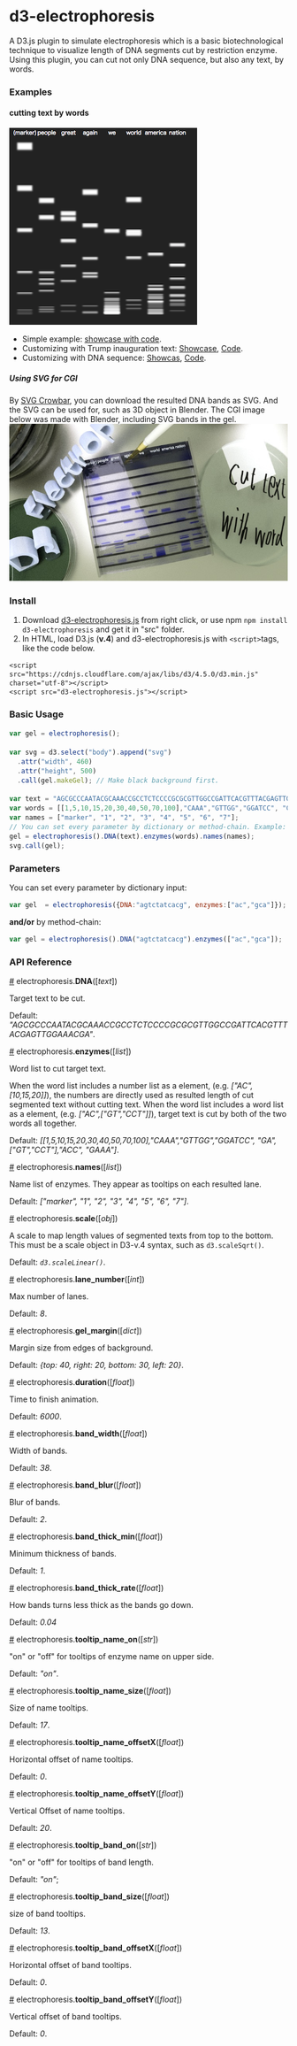 # d3-electrophoresis
A D3.js plugin to simulate electrophoresis which is a basic biotechnological technique to visualize length of DNA segments cut by restriction enzyme.
Using this plugin, you can cut not only DNA sequence, but also any text, by words.

### Examples
#### cutting text by words
![result_text_name1_small1.png](assets/result_text_name1_small1.png)
* Simple example: [showcase with code](https://bl.ocks.org/squarednob/raw/bd2a39f09d177c99b982ca406ca9cf1d/).
* Customizing with Trump inauguration text: [Showcase](https://bl.ocks.org/squarednob/raw/846808f07995e537dc7af2e9bcffdf3b/), [Code](https://bl.ocks.org/squarednob/846808f07995e537dc7af2e9bcffdf3b).
* Customizing with DNA sequence: [Showcas](https://bl.ocks.org/squarednob/raw/959bac1f4eca03059e02dbd480982c60/), [Code](https://bl.ocks.org/squarednob/959bac1f4eca03059e02dbd480982c60).



##### Using SVG for CGI
By [SVG Crowbar](http://nytimes.github.io/svg-crowbar/), you can download the resulted DNA bands as SVG. And the SVG can be used for, such as 3D object in Blender. The CGI image below was made with Blender, including SVG bands in the gel.
![electrophoresis_trump-speech_cleanbench1_up1_smal1.jpg](assets/electrophoresis_trump-speech_cleanbench1_up1_smal1.jpg)

### Install
1. Download [d3-electrophoresis.js](https://raw.githubusercontent.com/squarednob/d3-electrophoresis/master/src/d3-electrophoresis.js) from right click, or use npm `npm install d3-electrophoresis` and get it in "src" folder.
2. In HTML, load D3.js (__v.4__) and d3-electrophoresis.js with `<script>`tags, like the code below.

```
<script src="https://cdnjs.cloudflare.com/ajax/libs/d3/4.5.0/d3.min.js" charset="utf-8"></script>
<script src="d3-electrophoresis.js"></script>
```

### Basic Usage
```js
var gel = electrophoresis();

var svg = d3.select("body").append("svg")
  .attr("width", 460)
  .attr("height", 500)
  .call(gel.makeGel); // Make black background first.

var text = "AGCGCCCAATACGCAAACCGCCTCTCCCCGCGCGTTGGCCGATTCACGTTTACGAGTTGGAAACGA";
var words = [[1,5,10,15,20,30,40,50,70,100],"CAAA","GTTGG","GGATCC", "GA",["GT","CCT"],"ACC", "GAAA"];
var names = ["marker", "1", "2", "3", "4", "5", "6", "7"];
// You can set every parameter by dictionary or method-chain. Example: {DNA: text} or .DNA(text).
gel = electrophoresis().DNA(text).enzymes(words).names(names);
svg.call(gel);
```

### Parameters
You can set every parameter by dictionary input:
```js
var gel  = electrophoresis({DNA:"agtctatcacg", enzymes:["ac","gca"]});
```
__and/or__ by method-chain:
```js
var gel = electrophoresis().DNA("agtctatcacg").enzymes(["ac","gca"]);
```


### API Reference
<a name="DNA" href="#DNA">#</a> electrophoresis.__DNA__([_text_])

Target text to be cut.

Default: _"AGCGCCCAATACGCAAACCGCCTCTCCCCGCGCGTTGGCCGATTCACGTTTACGAGTTGGAAACGA"_.

<a name="enzymes" href="#enzymes">#</a> electrophoresis.__enzymes__([_list_])

Word list to cut target text.

When the word list includes a number list as a element, (e.g. _["AC",[10,15,20]]_), the numbers are directly used as resulted length of cut segmented text without cutting text. When the word list includes a word list as a element, (e.g. _["AC",["GT","CCT"]]_), target text is cut by both of the two words all together.

Default: _[[1,5,10,15,20,30,40,50,70,100],"CAAA","GTTGG","GGATCC", "GA",["GT","CCT"],"ACC", "GAAA"]_.

<a name="names" href="#names">#</a> electrophoresis.__names__([_list_])

Name list of enzymes. They appear as tooltips on each resulted lane.

Default: _["marker", "1", "2", "3", "4", "5", "6", "7"]_.

<a name="scale" href="#scale">#</a> electrophoresis.__scale__([_obj_])

A scale to map length values of segmented texts from top to the bottom. This must be a scale object in D3-v.4 syntax, such as `d3.scaleSqrt()`.

Default: _`d3.scaleLinear()`_.

<a name="lane_number" href="#lane_number">#</a> electrophoresis.__lane_number__([_int_])

Max number of lanes.

Default: _8_.

<a name="gel_margin" href="#gel_margin">#</a> electrophoresis.__gel_margin__([_dict_])

Margin size from edges of background.

Default: _{top: 40, right: 20, bottom: 30, left: 20}_.

<a name="duration" href="#duration">#</a> electrophoresis.__duration__([_float_])

Time to finish animation.

Default: _6000_.

<a name="band_width" href="#band_width">#</a> electrophoresis.__band_width__([_float_])

Width of bands.

Default: _38_.

<a name="band_blur" href="#band_blur">#</a> electrophoresis.__band_blur__([_float_])

Blur of bands.

Default: _2_.

<a name="band_thick_min" href="#band_thick_min">#</a> electrophoresis.__band_thick_min__([_float_])

Minimum thickness of bands.

Default: _1_.

<a name="band_thick_rate" href="#band_thick_rate">#</a> electrophoresis.__band_thick_rate__([_float_])

How bands turns less thick as the bands go down.

Default: _0.04_

<a name="tooltip_name_on" href="#tooltip_name_on">#</a> electrophoresis.__tooltip_name_on__([_str_])

"on" or "off" for tooltips of enzyme name on upper side.

Default: _"on"_.

<a name="tooltip_name_size" href="#tooltip_name_size">#</a> electrophoresis.__tooltip_name_size__([_float_])

Size of name tooltips.

Default: _17_.

<a name="tooltip_name_offsetX" href="#tooltip_name_offsetX">#</a> electrophoresis.__tooltip_name_offsetX__([_float_])

Horizontal offset of name tooltips.

Default: _0_.

<a name="tooltip_name_offsetY" href="#tooltip_name_offsetY">#</a> electrophoresis.__tooltip_name_offsetY__([_float_])

Vertical Offset of name tooltips.

Default: _20_.

<a name="tooltip_band_on" href="#tooltip_band_on">#</a> electrophoresis.__tooltip_band_on__([_str_])

"on" or "off" for tooltips of band length.

Default: _"on"_;

<a name="tooltip_band_size" href="#tooltip_band_size">#</a> electrophoresis.__tooltip_band_size__([_float_])

size of band tooltips.

Default: _13_.

<a name="tooltip_band_offsetX" href="#tooltip_band_offsetX">#</a> electrophoresis.__tooltip_band_offsetX__([_float_])

Horizontal offset of band tooltips.

Default: _0_.

<a name="tooltip_band_offsetY" href="#tooltip_band_offsetY">#</a> electrophoresis.__tooltip_band_offsetY__([_float_])

Vertical offset of band tooltips.

Default: _0_.
